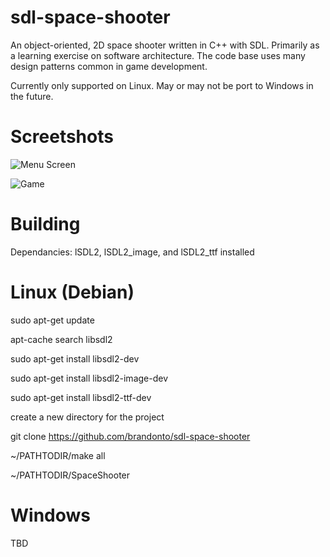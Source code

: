 sdl-space-shooter
=================

An object-oriented, 2D space shooter written in C++ with SDL. Primarily as
a learning exercise on software architecture. The code base uses many design
patterns common in game development.

Currently only supported on Linux. May or may not be port to Windows in the
future.


Screetshots
=================

![Menu Screen](http://i.imgur.com/hNZOrdP.png)

![Game](http://i.imgur.com/iHSs6fC.png)


Building
=================

Dependancies: lSDL2, lSDL2_image, and lSDL2_ttf installed


Linux (Debian)
=================

sudo apt-get update

apt-cache search libsdl2

sudo apt-get install libsdl2-dev

sudo apt-get install libsdl2-image-dev

sudo apt-get install libsdl2-ttf-dev

create a new directory for the project

git clone https://github.com/brandonto/sdl-space-shooter

~/PATHTODIR/make all

~/PATHTODIR/SpaceShooter


Windows
=================

TBD

